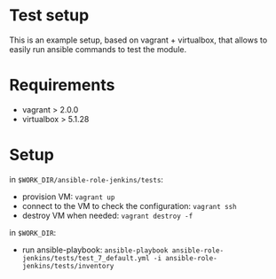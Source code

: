 # Test setup

This is an example setup, based on vagrant + virtualbox, that allows to easily run ansible commands to test the module.

# Requirements

- vagrant > 2.0.0
- virtualbox > 5.1.28

# Setup

in `$WORK_DIR/ansible-role-jenkins/tests`:

- provision VM: `vagrant up`
- connect to the VM to check the configuration: `vagrant ssh`
- destroy VM when needed: `vagrant destroy -f`

in `$WORK_DIR`:

- run ansible-playbook: `ansible-playbook ansible-role-jenkins/tests/test_7_default.yml -i ansible-role-jenkins/tests/inventory`
